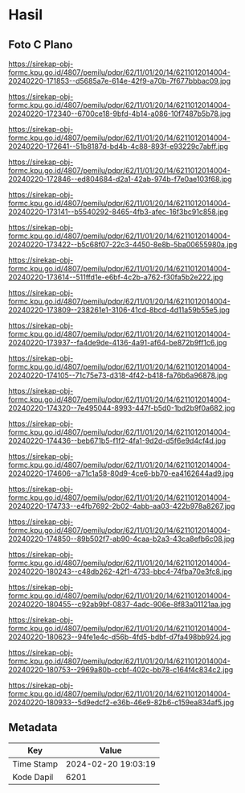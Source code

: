 # Hasil

## Foto C Plano

https://sirekap-obj-formc.kpu.go.id/4807/pemilu/pdpr/62/11/01/20/14/6211012014004-20240220-171853--d5685a7e-614e-42f9-a70b-7f677bbbac09.jpg

https://sirekap-obj-formc.kpu.go.id/4807/pemilu/pdpr/62/11/01/20/14/6211012014004-20240220-172340--6700ce18-9bfd-4b14-a086-10f7487b5b78.jpg

https://sirekap-obj-formc.kpu.go.id/4807/pemilu/pdpr/62/11/01/20/14/6211012014004-20240220-172641--51b8187d-bd4b-4c88-893f-e93229c7abff.jpg

https://sirekap-obj-formc.kpu.go.id/4807/pemilu/pdpr/62/11/01/20/14/6211012014004-20240220-172846--ed804684-d2a1-42ab-974b-f7e0ae103f68.jpg

https://sirekap-obj-formc.kpu.go.id/4807/pemilu/pdpr/62/11/01/20/14/6211012014004-20240220-173141--b5540292-8465-4fb3-afec-16f3bc91c858.jpg

https://sirekap-obj-formc.kpu.go.id/4807/pemilu/pdpr/62/11/01/20/14/6211012014004-20240220-173422--b5c68f07-22c3-4450-8e8b-5ba00655980a.jpg

https://sirekap-obj-formc.kpu.go.id/4807/pemilu/pdpr/62/11/01/20/14/6211012014004-20240220-173614--511ffd1e-e6bf-4c2b-a762-f30fa5b2e222.jpg

https://sirekap-obj-formc.kpu.go.id/4807/pemilu/pdpr/62/11/01/20/14/6211012014004-20240220-173809--238261e1-3106-41cd-8bcd-4d11a59b55e5.jpg

https://sirekap-obj-formc.kpu.go.id/4807/pemilu/pdpr/62/11/01/20/14/6211012014004-20240220-173937--fa4de9de-4136-4a91-af64-be872b9ff1c6.jpg

https://sirekap-obj-formc.kpu.go.id/4807/pemilu/pdpr/62/11/01/20/14/6211012014004-20240220-174105--71c75e73-d318-4f42-b418-fa76b6a96878.jpg

https://sirekap-obj-formc.kpu.go.id/4807/pemilu/pdpr/62/11/01/20/14/6211012014004-20240220-174320--7e495044-8993-447f-b5d0-1bd2b9f0a682.jpg

https://sirekap-obj-formc.kpu.go.id/4807/pemilu/pdpr/62/11/01/20/14/6211012014004-20240220-174436--beb671b5-f1f2-4fa1-9d2d-d5f6e9d4cf4d.jpg

https://sirekap-obj-formc.kpu.go.id/4807/pemilu/pdpr/62/11/01/20/14/6211012014004-20240220-174606--a71c1a58-80d9-4ce6-bb70-ea4162644ad9.jpg

https://sirekap-obj-formc.kpu.go.id/4807/pemilu/pdpr/62/11/01/20/14/6211012014004-20240220-174733--e4fb7692-2b02-4abb-aa03-422b978a8267.jpg

https://sirekap-obj-formc.kpu.go.id/4807/pemilu/pdpr/62/11/01/20/14/6211012014004-20240220-174850--89b502f7-ab90-4caa-b2a3-43ca8efb6c08.jpg

https://sirekap-obj-formc.kpu.go.id/4807/pemilu/pdpr/62/11/01/20/14/6211012014004-20240220-180243--c48db262-42f1-4733-bbc4-74fba70e3fc8.jpg

https://sirekap-obj-formc.kpu.go.id/4807/pemilu/pdpr/62/11/01/20/14/6211012014004-20240220-180455--c92ab9bf-0837-4adc-906e-8f83a01121aa.jpg

https://sirekap-obj-formc.kpu.go.id/4807/pemilu/pdpr/62/11/01/20/14/6211012014004-20240220-180623--94fe1e4c-d56b-4fd5-bdbf-d7fa498bb924.jpg

https://sirekap-obj-formc.kpu.go.id/4807/pemilu/pdpr/62/11/01/20/14/6211012014004-20240220-180753--2969a80b-ccbf-402c-bb78-c164f4c834c2.jpg

https://sirekap-obj-formc.kpu.go.id/4807/pemilu/pdpr/62/11/01/20/14/6211012014004-20240220-180933--5d9edcf2-e36b-46e9-82b6-c159ea834af5.jpg


## Metadata

| Key        | Value               |
| ---------- | ------------------- |
| Time Stamp | 2024-02-20 19:03:19 |
| Kode Dapil | 6201                |



